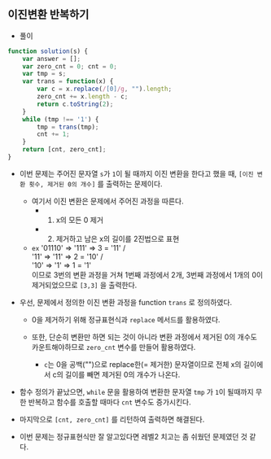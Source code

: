 ## 이진변환 반복하기    
-  풀이   

```javascript      
function solution(s) {
    var answer = [];
    var zero_cnt = 0; cnt = 0;
    var tmp = s;
    var trans = function(x) {
        var c = x.replace(/[0]/g, "").length;
        zero_cnt += x.length - c;
        return c.toString(2);
    }
    while (tmp !== '1') {
        tmp = trans(tmp);
        cnt += 1;
    }
    return [cnt, zero_cnt];
}
```      
- 이번 문제는 주어진 문자열 `s`가 `1`이 될 때까지 이진 변환을 한다고 했을 때, `[이진 변환 횟수, 제거된 0의 개수]` 를 출력하는 문제이다.       
  
  - 여기서 이진 변환은 문제에서 주어진 과정을 따른다.    
    - 1. x의 모든 0 제거    
    - 2. 제거하고 남은 x의 길이를 2진법으로 표현     
  - `ex` '01110' => '111' => 3 = '11'  /      
      '11' => '11' => 2 = '10' /    
      '10' => '1' => 1 = '1'    
     이므로 3번의 변환 과정을 거쳐 1번째 과정에서 2개, 3번째 과정에서 1개의 0이 제거되었으므로 `[3,3]` 을 출력한다.     

- 우선, 문제에서 정의한 이진 변환 과정을 function `trans` 로 정의하였다.    
  - 0을 제거하기 위해 정규표현식과 `replace` 메서드를 활용하였다.      

  - 또한, 단순히 변환만 하면 되는 것이 아니라 변환 과정에서 제거된 0의 개수도 카운트해야하므로 `zero_cnt` 변수를 만들어 활용하였다.     

    - `c`는 0을 공백("")으로 replace한(= 제거한) 문자열이므로 전체 x의 길이에서 c의 길이를 빼면 제거된 0의 개수가 나온다.    

- 함수 정의가 끝났으면, `while` 문을 활용하여 변환한 문자열 `tmp` 가 `1`이 될때까지 무한 반복하고 함수를 호출할 때마다 `cnt` 변수도 증가시킨다.    

- 마지막으로 `[cnt, zero_cnt]` 를 리턴하여 출력하면 해결된다.    

- 이번 문제는 정규표현식만 잘 알고있다면 레벨2 치고는 좀 쉬웠던 문제였던 것 같다.    

